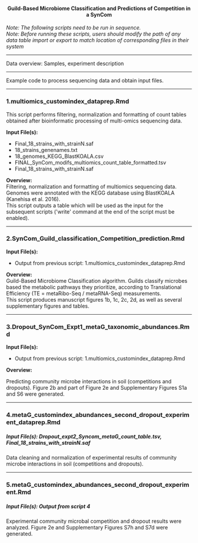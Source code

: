 <h4> <p align ="center"> Guild-Based Microbiome Classification and Predictions of Competition in a SynCom </p> </h4>

_Note: The following scripts need to be run in sequence._  
_Note: Before running these scripts, users should modify the path of any data table import or export to match location of corresponding files in their system_ 

*** 

Data overview: Samples, experiment description

***  

Example code to process sequencing data and obtain input files.


***

### 1.multiomics_customindex_dataprep.Rmd  

This script performs filtering, normalization and formatting of count tables obtained after bioinformatic processing of multi-omics sequencing data.  

__Input File(s):__  
- Final_18_strains_with_strainN.saf  
- 18_strains_genenames.txt  
- 18_genomes_KEGG_BlastKOALA.csv  
- FINAL_SynCom_modifs_multiomics_count_table_formatted.tsv  
- Final_18_strains_with_strainN.saf  

__Overview:__  
Filtering, normalization and formatting of multiomics sequencing data.  
Genomes were annotated with the KEGG database using BlastKOALA (Kanehisa et al. 2016).  
This script outputs a table which will be used as the input for the subsequent scripts ('write' command at the end of the script must be enabled).  

***

### 2.SynCom_Guild_classification_Competition_prediction.Rmd  

__Input File(s):__  
- Output from previous script: 1.multiomics_customindex_dataprep.Rmd

__Overview:__  
Guild-Based Microbiome Classification algorithm. Guilds classify microbes based the metabolic pathways they prioritize, according to Translational Efficiency (TE = metaRibo-Seq / metaRNA-Seq) measurements.  
This script produces manuscript figures 1b, 1c, 2c, 2d, as well as several supplementary figures and tables. 


***

### 3.Dropout_SynCom_Expt1_metaG_taxonomic_abundances.Rmd

__Input File(s):__ 
- Output from previous script: 1.multiomics_customindex_dataprep.Rmd

__Overview:__  

Predicting community microbe interactions in soil (competitions and dropouts). Figure 2b and part of Figure 2e and Supplementary Figures S1a and S6 were generated.




***

### 4.metaG_customindex_abundances_second_dropout_experiment_dataprep.Rmd
##### Input File(s): Dropout_expt2_Syncom_metaG_count_table.tsv, Final_18_strains_with_strainN.saf

Data cleaning and normalization of experimental results of community microbe interactions in soil (competitions and dropouts).




***

### 5.metaG_customindex_abundances_second_dropout_experiment.Rmd
##### Input File(s): Output from script 4

Experimental community microbal competition and dropout results were analyzed. Figure 2e and Supplementary Figures S7h and S7d were generated.


